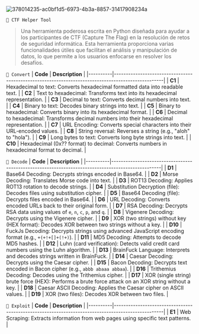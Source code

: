 ![378014235-ac0bf1d5-6973-4b3a-8857-31417908234a](https://github.com/user-attachments/assets/a1b76dd9-baf7-4d45-8f92-a254ea8919e3)

```🤖 CTF Helper Tool```
><p>Una herramienta poderosa escrita en Python diseñada para ayudar a los participantes de CTF (Capture The Flag) en la resolución de retos de seguridad informática. Esta herramienta proporciona varias funcionalidades útiles que facilitan el análisis y manipulación de datos, lo que permite a los usuarios enfocarse en resolver los desafíos.</p>

```📙 Convert```
| **Code** | **Description**                                                                                   |
|----------|---------------------------------------------------------------------------------------------------|
| **C1**   | Hexadecimal to text: Converts hexadecimal formatted data into readable text.                     |
| **C2**   | Text to hexadecimal: Transforms text into its hexadecimal representation.                         |
| **C3**   | Decimal to text: Converts decimal numbers into text.                                            |
| **C4**   | Binary to text: Decodes binary strings into text.                                               |
| **C5**   | Binary to hexadecimal: Converts binary into its hexadecimal format.                              |
| **C6**   | Decimal to hexadecimal: Transforms decimal numbers into their hexadecimal representation.        |
| **C7**   | URL Encoding: Converts special characters into their URL-encoded values.                        |
| **C8**   | String reversal: Reverses a string (e.g., "aloh" to "hola").                                   |
| **C9**   | Long bytes to text: Converts long byte strings into text.                                       |
| **C10**  | Hexadecimal (0x?? format) to decimal: Converts numbers in hexadecimal format to decimal.        |

```📙 Decode```
| **Code** | **Description**                                                                                   |
|----------|---------------------------------------------------------------------------------------------------|
| **D1**   | Base64 Decoding: Decrypts strings encoded in Base64.                                            |
| **D2**   | Morse Decoding: Translates Morse code into text.                                                |
| **D3**   | ROT13 Decoding: Applies ROT13 rotation to decode strings.                                       |
| **D4**   | Substitution Decryption (file): Decodes files using substitution cipher.                        |
| **D5**   | Base64 Decoding (file): Decrypts files encoded in Base64.                                      |
| **D6**   | URL Decoding: Converts encoded URLs back to their original form.                                |
| **D7**   | RSA Decoding: Decrypts RSA data using values of `e`, `n`, `c`, `p`, and `q`.                   |
| **D8**   | Vigenere Decoding: Decrypts using the Vigenere cipher.                                         |
| **D9**   | XOR (two strings) without key (HEX format): Decodes XOR between two strings without a key.     |
| **D10**  | FuckJs Decoding: Decrypts strings using advanced JavaScript encoding format (e.g., `+(+!+[]+(!+)`). |
| **D11**  | MD5 Decoding: Attempts to decode MD5 hashes.                                                   |
| **D12**  | Luhn (card verification): Detects valid credit card numbers using the Luhn algorithm.          |
| **D13**  | BrainFuck Language: Interprets and decodes strings written in BrainFuck.                       |
| **D14**  | Caesar Decoding: Decrypts using the Caesar cipher.                                             |
| **D15**  | Bacon Decoding: Decrypts text encoded in Bacon cipher (e.g., `abbb abaaa abbaa`).              |
| **D16**  | Trithemius Decoding: Decodes using the Trithemius cipher.                                      |
| **D17**  | XOR (single string) brute force (HEX): Performs a brute force attack on an XOR string without a key. |
| **D18**  | Caesar ASCII Decoding: Applies the Caesar cipher on ASCII values.                               |
| **D19**  | XOR (two files): Decodes XOR between two files.                                                |

```📙 Exploit```
| **Code** | **Description**                                                                                   |
|----------|---------------------------------------------------------------------------------------------------|
| **E1**   | Web Scraping: Extracts information from web pages using specific text patterns.                 |
